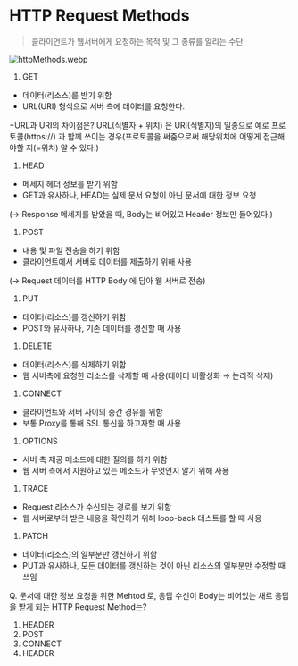 # **HTTP Request Methods**

> 클라이언트가 웹서버에게 요청하는 목적 및 그 종류를 알리는 수단
> 

![httpMethods.webp](https://prod-files-secure.s3.us-west-2.amazonaws.com/f08f4b84-05e4-4904-836b-ce80bb3ae186/156df4db-3db2-4b13-9cf4-5655ae21687a/httpMethods.webp)

1. GET 
- 데이터(리소스)를 받기 위함
- URL(URI) 형식으로 서버 측에 데이터를 요청한다.

+URL과 URI의 차이점은? URL(식별자 + 위치) 은 URI(식별자)의 일종으로 예로 프로토콜(https://) 과 함께 쓰이는 경우(프로토콜을 써줌으로써 해당위치에 어떻게 접근해야할 지(=위치) 알 수 있다.)

1. HEAD
- 메세지 헤더 정보를 받기 위함
- GET과 유사하나, HEAD는 실제 문서 요청이 아닌 문서에 대한 정보 요청

(→ Response 메세지를 받았을 때, Body는 비어있고 Header 정보만 들어있다.)

1. POST
- 내용 및 파일 전송을 하기 위함
- 클라이언트에서 서버로 데이터를 제출하기 위해 사용

(→ Request  데이터를 HTTP Body 에 담아 웹 서버로 전송)

1. PUT
- 데이터(리소스)를 갱신하기 위함
- POST와 유사하나, 기존 데이터를 갱신할 때 사용

1. DELETE
- 데이터(리소스)를 삭제하기 위함
- 웹 서버측에 요청한 리소스를 삭제할 때 사용(데이터 비활성화 → 논리적 삭제)

1. CONNECT
- 클라이언트와 서버 사이의 중간 경유를 위함
- 보통 Proxy를 통해 SSL 통신을 하고자할 때 사용

1. OPTIONS
- 서버 측 제공 메소드에 대한 질의를 하기 위함
- 웹 서버 측에서 지원하고 있는 메소드가 무엇인지 알기 위해 사용

1. TRACE
- Request 리소스가 수신되는 경로를 보기 위함
- 웹 서버로부터 받은 내용을 확인하기 위해 loop-back 테스트를 할 때 사용

1. PATCH
- 데이터(리소스)의 일부분만 갱신하기 위함
- PUT과 유사하나, 모든 데이터를 갱신하는 것이 아닌 리소스의 일부분만 수정할 때 쓰임

Q. 문서에 대한 정보 요청을 위한 Mehtod 로, 응답 수신이 Body는 비어있는 채로 응답을 받게 되는 HTTP Request Method는?

1. HEADER
2. POST
3. CONNECT
4. HEADER